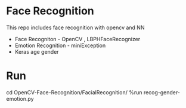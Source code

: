 # Face Recognition
This repo includes face recognition with opencv and NN
- Face Recogniton - OpenCV , LBPHFaceRecognizer
- Emotion Recognition - miniException
- Keras age gender

# Run
cd OpenCV-Face-Recognition/FacialRecognition/
%run recog-gender-emotion.py